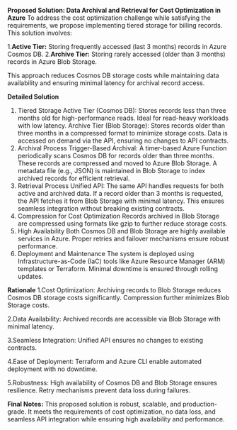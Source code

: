 **Proposed Solution: Data Archival and Retrieval for Cost Optimization in Azure**
To address the cost optimization challenge while satisfying the requirements, we propose implementing tiered storage for billing records. This solution involves:

1.**Active Tier:** Storing frequently accessed (last 3 months) records in Azure Cosmos DB.
2.**Archive Tier:** Storing rarely accessed (older than 3 months) records in Azure Blob Storage.

This approach reduces Cosmos DB storage costs while maintaining data availability and ensuring minimal latency for archival record access.

**Detailed Solution**
1. Tiered Storage
  Active Tier (Cosmos DB):
    Stores records less than three months old for high-performance reads.
    Ideal for read-heavy workloads with low latency.
  Archive Tier (Blob Storage):
    Stores records older than three months in a compressed format to minimize storage costs.
    Data is accessed on demand via the API, ensuring no changes to API contracts.
2. Archival Process
  Trigger-Based Archival:
    A timer-based Azure Function periodically scans Cosmos DB for records older than three months.
    These records are compressed and moved to Azure Blob Storage.
    A metadata file (e.g., JSON) is maintained in Blob Storage to index archived records for efficient retrieval.
3. Retrieval Process
  Unified API:
  The same API handles requests for both active and archived data.
  If a record older than 3 months is requested, the API fetches it from Blob Storage with minimal latency.
  This ensures seamless integration without breaking existing contracts.
4. Compression for Cost Optimization
  Records archived in Blob Storage are compressed using formats like gzip to further reduce storage costs.
5. High Availability
  Both Cosmos DB and Blob Storage are highly available services in Azure. Proper retries and failover mechanisms ensure robust performance.
6. Deployment and Maintenance
  The system is deployed using Infrastructure-as-Code (IaC) tools like Azure Resource Manager (ARM) templates or Terraform.
  Minimal downtime is ensured through rolling updates.

**Rationale**
1.Cost Optimization:
  Archiving records to Blob Storage reduces Cosmos DB storage costs significantly.
  Compression further minimizes Blob Storage costs.

2.Data Availability:
  Archived records are accessible via Blob Storage with minimal latency.

3.Seamless Integration:
  Unified API ensures no changes to existing contracts.

4.Ease of Deployment:
  Terraform and Azure CLI enable automated deployment with no downtime.

5.Robustness:
  High availability of Cosmos DB and Blob Storage ensures resilience.
  Retry mechanisms prevent data loss during failures.

**Final Notes:**
This proposed solution is robust, scalable, and production-grade. It meets the requirements of cost optimization, no data loss, and seamless API integration while ensuring high availability and performance.



